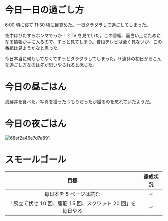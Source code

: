 # 今日一日の過ごし方
6:00 頃に寝て 11:30 頃に目覚めた。一日ダラダラして過ごしてしまった。

夜中はひたすらホンマでっか！？TV を見ていた。この番組、面白い上にためになる情報が手に入るので、ずっと見てしまう。普段テレビは全く見ないが、この番組は見ようかなと思った。

今日本当に何もしてなくてずっとダラダラしてしまった。9 連休の初日からこんな過ごし方なのは先が思いやられると感じた。

# 今日の昼ごはん
海鮮丼を食べた。写真を撮ったつもりだったが撮るのを忘れていたようだ。

# 今日の夜ごはん
![68ef2a46e7d7a891](/images/2019/03/68ef2a46e7d7a891.jpg)

# スモールゴール
| 目標 | 達成状況 |
|:---:|:---:|
| 毎日本を 5 ページは読む | ✓ |
| 「腕立て伏せ 10 回、腹筋 15 回、スクワット 20 回」を毎日やる | ✓ |
